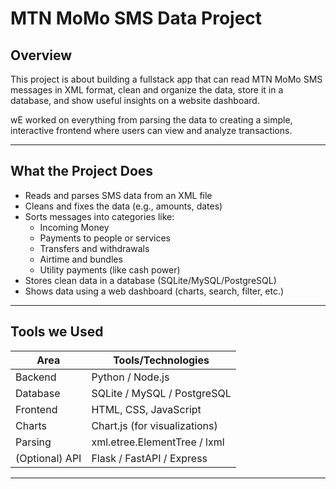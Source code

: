 # MTN MoMo SMS Data Project

## Overview

This project is about building a fullstack app that can read MTN MoMo SMS messages in XML format, clean and organize the data, store it in a database, and show useful insights on a website dashboard.

wE worked on everything from parsing the data to creating a simple, interactive frontend where users can view and analyze transactions.

---

## What the Project Does

- Reads and parses SMS data from an XML file
- Cleans and fixes the data (e.g., amounts, dates)
- Sorts messages into categories like:
  - Incoming Money
  - Payments to people or services
  - Transfers and withdrawals
  - Airtime and bundles
  - Utility payments (like cash power)
- Stores clean data in a database (SQLite/MySQL/PostgreSQL)
- Shows data using a web dashboard (charts, search, filter, etc.)

---

## Tools we Used

| Area        | Tools/Technologies            |
|-------------|-------------------------------|
| Backend     | Python / Node.js              |
| Database    | SQLite / MySQL / PostgreSQL   |
| Frontend    | HTML, CSS, JavaScript         |
| Charts      | Chart.js (for visualizations) |
| Parsing     | xml.etree.ElementTree / lxml  |
| (Optional) API | Flask / FastAPI / Express  |

---

